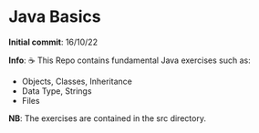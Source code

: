 # Java Basics

**Initial commit**: 16/10/22

**Info**: :coffee: This Repo contains fundamental Java exercises such as:
- Objects, Classes, Inheritance
- Data Type, Strings
- Files

**NB**: The exercises are contained in the src directory.


